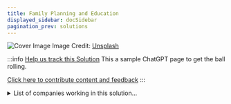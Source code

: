 ```yaml
---
title: Family Planning and Education
displayed_sidebar: docSidebar
pagination_prev: solutions
---
```


![Cover Image](https://images.unsplash.com/photo-1609220136736-443140cffec6?crop=entropy&cs=tinysrgb&fit=max&fm=jpg&ixid=Mnw0NDYzODh8MHwxfHNlYXJjaHwxfHxGYW1pbHklMjBQbGFubmluZyUyMGFuZCUyMEVkdWNhdGlvbnxlbnwwfHx8fDE2ODM2NTg3ODA&ixlib=rb-4.0.3&q=80&w=1080)
Image Credit: [Unsplash](https://unsplash.com/@nate_dumlao)

:::info [Help us track this Solution](contribute)
This a sample ChatGPT page to get the ball rolling.

[Click here to contribute content and feedback](contribute)
:::

<details>
        <summary>List of companies working in this solution...</summary>
         <em>Note: this is an experimental feature. Accuracy not guaranteed</em>
        <div>
            <ul>
             
                <li><a href="https://www.bloomberg.org/">Bloomberg Philanthropies</a></li>
            
                <li><a href="https://extendfertility.com">Extend Fertility</a></li>
            
                <li><a href="https://bloomlife.com/">Bloomlife</a></li>
            
                <li><a href="https://www.o.school">O.school</a></li>
            
                <li><a href="https://civiceagle.com">Civic Eagle</a></li>
            
                <li><a href="https://www.mavenclinic.com">Maven Clinic</a></li>
            
                <li><a href="https://thepillclub.com">The Pill Club</a></li>
            
                <li><a href="https://www.washingtonpost.com/climate-environment/">Washington Post - Climate Coverage</a></li>
            
                <li><a href="https://axelspace.com/en">Axelspace</a></li>
            
                <li><a href="https://kindbody.com">Kindbody</a></li>
            
                <li><a href="https://afripads.com">Afripads</a></li>
            
                <li><a href="https://nan">Modern Fertility</a></li>
            
                <li><a href="https://primecoalition.org/">Prime</a></li>
            
                <li><a href="https://asktia.com">Tia</a></li>
            
                <li><a href="https://nan">Capital For Climate (c4c)</a></li>
            
                <li><a href="https://nan">Airminers Academy</a></li>
            
                <li><a href="https://ducky.eco">Ducky</a></li>
            
                <li><a href="https://glowing.com">Glow</a></li>
            
                <li><a href="https://www.futurefamily.com/">Future Family</a></li>
            
                <li><a href="https://isonohealth.com/demos">Isonohealth</a></li>
            
                <li><a href="https://girlswhocode.com">Girls Who Code</a></li>
            
                <li><a href="https://www.wearepossible.org/">Possible</a></li>
            
                <li><a href="https://everymothercounts.org">Every Mother Counts</a></li>
            
            </ul>
        </div>
        </details>


:::company
  #### [View open jobs in this Solution](https://climatebase.org/jobs?l=&q=&drawdown_solutions=Family+Planning+and+Education)
:::

## Overview

The role of family planning and having children in the climate change crisis is crucial, especially considering the significant impact that children have on climate emissions. According to a study published in Environmental Research Letters, having one fewer child can reduce an individual's carbon footprint by an estimated 58.6 metric tons of CO2-equivalent emissions per year. The decision to have children directly affects future carbon emissions, as each person contributes to the overall carbon footprint throughout their lifetime. By embracing family planning and making informed choices, individuals can play a part in mitigating climate change by reducing their carbon emissions and helping build a more sustainable future for the planet.

## Progress Made

One of the main ways that family planning and education can help reduce greenhouse gas emissions is by reducing the number of unwanted pregnancies. In countries where women have access to contraception and are able to plan their pregnancies, there are typically lower rates of abortion and unplanned pregnancies. This not only helps to reduce the number of abortions, but also the number of unplanned births, which can help to reduce the number of greenhouse gas emissions.

There have been a number of breakthrough technologies that have been developed in recent years that have helped to reduce the number of greenhouse gas emissions. One of these is the development of long-acting reversible contraception (LARC). LARC is a type of contraception that can last for several years, and it is much more effective than other types of contraception, such as the pill. This means that it can help to reduce the number of unplanned pregnancies, and thus the number of greenhouse gas emissions.

There are a number of companies and organizations that have been at the forefront of developing family planning and education solutions to reduce greenhouse gas emissions. One of these is the Population Council, which is a nonprofit organization that works to improve the health and well-being of people around the world. The Population Council has developed a number of innovative products and programs that have helped to reduce the number of unplanned pregnancies and abortions, and thus the number of greenhouse gas emissions.

## Lessons Learned

Some of the key lessons that have been learned in the development and implementation of Family Planning and Education to reverse climate change include:

1. The importance of involving communities in the planning and implementation process
2. The need for clear and concise communication about the goals and objectives of the program
3. The importance of providing incentives for participation
4. The need for flexibility in the program design to accommodate the needs of different communities
5. The importance of monitoring and evaluation to ensure the program is achieving its objectives.

One of the successes of Family Planning and Education to reverse climate change is the involvement of communities in the planning and implementation process. This has allowed for a better understanding of the needs of the community and has resulted in more successful implementation of the program.

One of the failures of Family Planning and Education to reverse climate change is the lack of clear and concise communication about the goals and objectives of the program. This has led to confusion and frustration among community members and has resulted in a lack of participation in the program.

One of the lessons that can be learned from the failures of Family Planning and Education to reverse climate change is the importance of clear and concise communication about the goals and objectives of the program. This will ensure that community members are aware of the program and are more likely to participate.

One of the lessons that can be learned from the successes of Family Planning and Education to reverse climate change is the importance of involving communities in the planning and implementation process. This will ensure that the needs of the community are understood and that the program is more likely to be successful.

## Challenges Ahead

The major challenge that remains in the development and implementation of Family Planning and Education to reverse climate change is the lack of awareness and knowledge about the issue. There is a need to educate people about the importance of family planning and its role in reversing climate change. There is also a need to create awareness about the various methods of family planning and their advantages and disadvantages. Additionally, there is a need to promote the use of family planning methods among the people.

Organizations such as Population Connection and Population Media Center have been working towards creating awareness about family planning and its importance in reversing climate change. They have been conducting research on the issue and have been creating awareness through their programs and campaigns. Additionally, they have been providing support to the governments and NGOs in the implementation of family planning programs.

## Best Path Forward

The most effective way to mitigate the effects of climate change is to prevent greenhouse gas emissions in the first place. Reducing emissions from the transportation, industry, and agricultural sectors is essential to prevent the worst effects of climate change. One way to do this is to promote family planning and education.

According to the Population Reference Bureau, “Family planning is critical to slowing and eventually reversing population growth.” When people have fewer children, they emit fewer greenhouse gases. In addition, when women have access to contraception, they can space their pregnancies further apart, which has health benefits for both the mother and the child.

There are many organizations working to promote family planning and education around the world. One example is the International Planned Parenthood Federation, which provides contraception and sexual education to millions of people every year.

There has been some progress in this area. For example, the global fertility rate has declined from 5.0 births per woman in 1950 to 2.5 births per woman in 2017. However, the world’s population is still growing, and much more needs to be done to reduce emissions.

To effectively mitigate the effects of climate change, it is essential to promote family planning and education on a large scale. This will require investment from governments, NGOs, and the private sector. In addition, it is important to ensure that this technology is accessible to everyone, regardless of income level.
